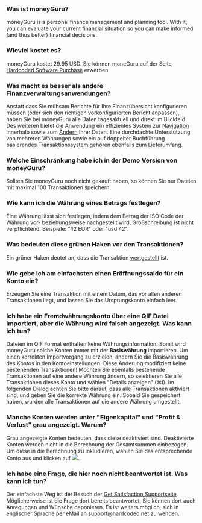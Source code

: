 ### Was ist moneyGuru?

moneyGuru is a personal finance management and planning tool. With it, you can evaluate your current financial situation so you can make informed (and thus better) financial decisions.

### Wieviel kostet es?

moneyGuru kostet 29.95 USD. Sie können moneGuru auf der Seite [Hardcoded Software Purchase](http://www.hardcoded.net/purchase.htm) erwerben.

### Was macht es besser als andere Finanzverwaltungsanwendungen?

Anstatt dass Sie mühsam Berichte für Ihre Finanzübersicht konfigurieren müssen (oder sich den richtigen vorkonfigurierten Bericht anpassen), haben Sie bei moneyGuru alle Daten tagesaktuell und direkt im Blickfeld. Des weiteren bietet die Anwendung ein effizientes System zur [Navigation](basics.htm) innerhalb sowie zum [Ändern](edition.htm) Ihrer Daten. Eine durchdachte Unterstützung von mehreren Währungen sowie ein auf doppelter Buchführung basierendes Transaktionssystem gehören ebenfalls zum Lieferumfang.

### Welche Einschränkung habe ich in der Demo Version von moneyGuru?

Sollten Sie moneyGuru noch nicht gekauft haben, so können Sie nur Dateien mit maximal 100 Transaktionen speichern.

### Wie kann ich die Währung eines Betrags festlegen?

Eine Währung lässt sich festlegen, indem dem Betrag der ISO Code der Währung vor- beziehungsweise nachgestellt wird, Großschreibung ist nicht verpflichtend. Beispiele: "42 EUR" oder "usd 42".

### Was bedeuten diese grünen Haken vor den Transaktionen?

Ein grüner Haken deutet an, dass die Transaktion [wertgestellt](reconciliation.htm) ist.

### Wie gebe ich am einfachsten einen Eröffnungssaldo für ein Konto ein?

Erzeugen Sie eine Transaktion mit einem Datum, das vor allen anderen Transaktionen liegt, und lassen Sie das Ursprungskonto einfach leer.

### Ich habe ein Fremdwährungskonto über eine QIF Datei importiert, aber die Währung wird falsch angezeigt. Was kann ich tun?

Dateien im QIF Format enthalten keine Währungsinformation. Somit wird moneyGuru solche Konten immer mit der **Basiswährung** importieren. Um einen korrekten Importvorgang zu erzielen, ändern Sie die Basiswährung des Kontos in den Kontoeinstellungen. Diese Änderung modifiziert keine bestehenden Transaktionen!
Möchten Sie ebenfalls bestehende Transaktionen auf eine andere Währung ändern, so selektieren Sie alle Transaktionen dieses Konto und wählen "Details anzeigen" (&#8984;I). Im folgenden Dialog achten Sie bitte darauf, dass alle Transaktionen aktiviert sind, und geben Sie die korrekte Währung ein. Sobald Sie gespeichert haben, wurden alle Transaktionen auf die andere Währung umgestellt.

### Manche Konten werden unter "Eigenkapital" und "Profit & Verlust" grau angezeigt. Warum?

Grau angezeigte Konten bedeuten, dass diese deaktiviert sind. Deaktivierte Konten werden nicht in die Berechnung der Gesamtsummen einbezogen. Um diese in die Berechnung zu inkludieren, wählen Sie das entsprechende Konto aus und klicken auf ![](images/basics_account_in.png).

### Ich habe eine Frage, die hier noch nicht beantwortet ist. Was kann ich tun?

Der einfachste Weg ist der Besuch der [Get Satisfaction Supportseite](http://getsatisfaction.com/hardcodedsoftware). Möglicherweise ist die Frage dort bereits beantwortet, Sie können dort auch Anregungen und Wünsche deponieren. Es ist weiters möglich, sich in englischer Sprache per eMail an support@hardcoded.net zu wenden.
